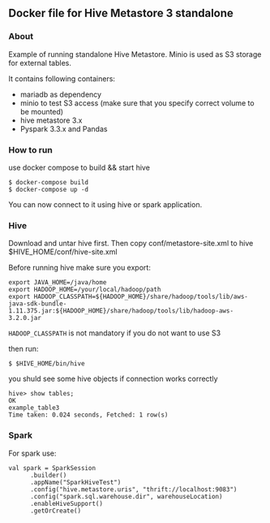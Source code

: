 ## Docker file for Hive Metastore 3 standalone

### About

Example of running standalone Hive Metastore. Minio is used as S3 storage for external
tables.

It contains following containers:
- mariadb as dependency
- minio to test S3 access (make sure that you specify correct volume to be mounted)
- hive metastore  3.x
- Pyspark 3.3.x and Pandas

### How to run

use docker compose to build && start hive

```
$ docker-compose build
$ docker-compose up -d
```

You can now connect to it using hive or spark application.

### Hive

Download and untar hive first.
Then copy conf/metastore-site.xml to hive $HIVE_HOME/conf/hive-site.xml

Before running hive make sure you export:
```
export JAVA_HOME=/java/home
export HADOOP_HOME=/your/local/hadoop/path
export HADOOP_CLASSPATH=${HADOOP_HOME}/share/hadoop/tools/lib/aws-java-sdk-bundle-1.11.375.jar:${HADOOP_HOME}/share/hadoop/tools/lib/hadoop-aws-3.2.0.jar
```

`HADOOP_CLASSPATH` is not mandatory if you do not want to use S3


then run:

```
$ $HIVE_HOME/bin/hive
```

you shuld see some hive objects if connection works correctly

```
hive> show tables;
OK
example_table3
Time taken: 0.024 seconds, Fetched: 1 row(s)
```

### Spark

For spark use:

```
val spark = SparkSession
      .builder()
      .appName("SparkHiveTest")
      .config("hive.metastore.uris", "thrift://localhost:9083")
      .config("spark.sql.warehouse.dir", warehouseLocation)
      .enableHiveSupport()
      .getOrCreate()
```
